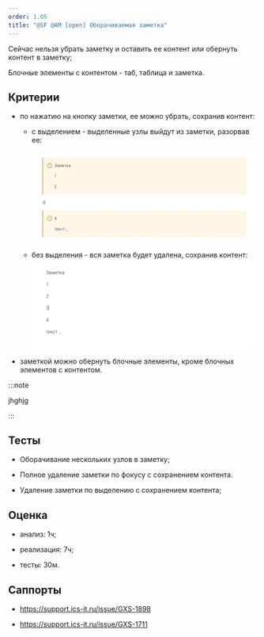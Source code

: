 ```yaml
---
order: 1.05
title: "@SF @AM [open] Оборачиваемая заметка"
---
```


Сейчас нельзя убрать заметку и оставить ее контент или обернуть контент в заметку;

Блочные элементы с контентом - таб, таблица и заметка.

## Критерии

-  по нажатию на кнопку заметки, ее можно убрать, сохранив контент:

   -  с выделением -  выделенные узлы выйдут из заметки, разорвав ее:

      ![](./sf-am-al.png)

   -  без выделения - вся заметка будет удалена, сохранив контент:

      ![](./sf-am-al-2.png)

-  заметкой можно обернуть блочные элементы, кроме блочных элементов с контентом.



:::note 

jhghjg

:::

## Тесты

-  Оборачивание нескольких узлов в заметку;

-  Полное удаление заметки по фокусу с сохранением контента.

-  Удаление заметки по выделению с сохранением контента;

## Оценка

-  анализ: 1ч;

-  реализация: 7ч;

-  тесты: 30м.

## Саппорты

-  <https://support.ics-it.ru/issue/GXS-1898>

-  <https://support.ics-it.ru/issue/GXS-1711>

## 
